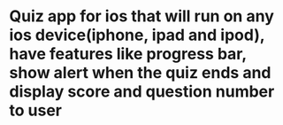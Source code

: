 # Quiz app for ios that will run on any ios device(iphone, ipad and ipod), have features like progress bar, show alert when the quiz ends and display score and question number to user
